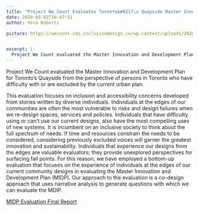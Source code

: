 ```yaml
---
title: "Project We Count Evaluates Toronto&#8217;s Quayside Master Innovation and Development Plan"
date: 2020-03-02T16:47:51
author: Vera Roberts

picture: https://wecount-cms.inclusivedesign.ca/wp-content/uploads/2020/06/colin-carter-w1g2o4J_4Dg-unsplash-scaled.jpg


excerpt: |-
  Project We Count evaluated the Master Innovation and Development Plan for Toronto’s Quayside from the perspective of persons in Toronto who have difficulty with or are excluded by…
---
```

Project We Count evaluated the Master Innovation and Development Plan for Toronto’s Quayside from the perspective of persons in Toronto who have difficulty with or are excluded by the current urban plan.

This evaluation focuses on inclusion and accessibility concerns developed from stories written by diverse individuals. Individuals at the edges of our communities are often the most vulnerable to risks and design failures when we re-design spaces, services and policies. Individuals that have difficulty using or can’t use our current designs, also have the most compelling uses of new systems. It is incumbent on an inclusive society to think about the full spectrum of needs. If time and resources constrain the needs to be considered, considering previously excluded voices will garner the greatest innovation and sustainability. Individuals that experience our designs from the edges are valuable evaluators; they provide unexplored perspectives for surfacing fail points. For this reason, we have employed a bottom-up evaluation that focuses on the experience of individuals at the edges of our current community designs in evaluating the Master Innovation and Development Plan (MIDP). Our approach to the evaluation is a co-design approach that uses narrative analysis to generate questions with which we can evaluate the MDIP.

[MIDP Evaluation Final Report](https://wecount-cms.inclusivedesign.ca/wp-content/uploads/2020/05/MIDP-Evaluation-Final-Report.docx)
